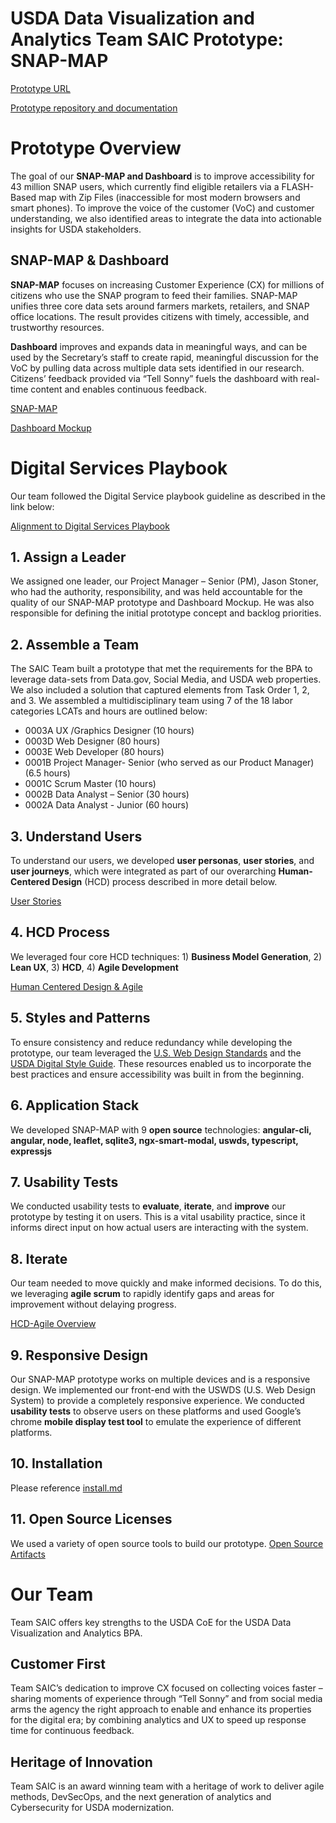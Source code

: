 # USDA Data Visualization and Analytics Team SAIC Prototype: SNAP-MAP

[Prototype URL](https://www.usdacoe.com)

[Prototype repository and documentation](https://github.com/metrostarsystem/usda-dva)

# Prototype Overview
The goal of our **SNAP-MAP and Dashboard** is to improve accessibility for 43 million SNAP users, which currently find eligible retailers via a FLASH-Based map with Zip Files (inaccessible for most modern browsers and smart phones). To improve the voice of the customer (VoC) and customer understanding, we also identified areas to integrate the data into actionable insights for USDA stakeholders.

## SNAP-MAP & Dashboard
**SNAP-MAP** focuses on increasing Customer Experience (CX) for millions of citizens who use the SNAP program to feed their families. SNAP-MAP unifies three core data sets around farmers markets, retailers, and SNAP office locations. The result provides citizens with timely, accessible, and trustworthy resources. 

**Dashboard** improves and expands data in meaningful ways, and can be used by the Secretary’s staff to create rapid, meaningful discussion for the VoC by pulling data across multiple data sets identified in our research. Citizens’ feedback provided via “Tell Sonny” fuels the dashboard with real-time content and enables continuous feedback.

[SNAP-MAP](https://www.usdacoe.com)

[Dashboard Mockup](https://www.usdacoe.com/assets/SNAP-dashboard.jpg)

# Digital Services Playbook

Our team followed the Digital Service playbook guideline as described in the link below:

[Alignment to Digital Services Playbook](https://github.com/metrostarsystem/usda-dva/blob/master/documentation/usds-playbook.md)

## 1. Assign a Leader
We assigned one leader, our Project Manager – Senior (PM), Jason Stoner, who had the authority, responsibility, and was held accountable for the quality of our SNAP-MAP prototype and Dashboard Mockup. He was also responsible for defining the initial prototype concept and backlog priorities.

## 2. Assemble a Team
The SAIC Team built a prototype that met the requirements for the BPA to leverage data-sets from Data.gov, Social Media, and USDA web properties. We also included a solution that captured elements from Task Order 1, 2, and 3. We assembled a multidisciplinary team using 7 of the 18 labor categories LCATs and hours are outlined below:
- 0003A UX /Graphics Designer (10 hours)
- 0003D Web Designer (80 hours)
- 0003E Web Developer (80 hours)
- 0001B Project Manager- Senior (who served as our Product Manager) (6.5 hours)
- 0001C Scrum Master (10 hours)
- 0002B Data Analyst – Senior (30 hours)
- 0002A Data Analyst - Junior (60 hours)

## 3.  Understand Users
To understand our users, we developed **user personas**, **user stories**, and **user journeys**, which were integrated as part of our overarching **Human-Centered Design** (HCD) process described in more detail below.

[User Stories](https://github.com/metrostarsystem/usda-dva/blob/master/documentation/user-stories.md)

## 4. HCD Process
We leveraged four core HCD techniques: 1) **Business Model Generation**, 2) **Lean UX**, 3) **HCD**, 4) **Agile Development**

[Human Centered Design & Agile](https://github.com/metrostarsystem/usda-dva/blob/master/documentation/hcd-agile.md)

## 5. Styles and Patterns
To ensure consistency and reduce redundancy while developing the prototype, our team leveraged the [U.S. Web Design Standards](https://designsystem.digital.gov/) and the [USDA Digital Style Guide](https://www.usda.gov/media/digital/digital-style-guide). These resources enabled us to incorporate the best practices and ensure accessibility was built in from the beginning.

## 6. Application Stack 
We developed SNAP-MAP with 9 **open source** technologies: **angular-cli, angular, node, leaflet, sqlite3, ngx-smart-modal, uswds, typescript, expressjs**

## 7. Usability Tests
We conducted usability tests to **evaluate**, **iterate**, and **improve** our prototype by testing it on users. This is a vital usability practice, since it informs direct input on how actual users are interacting with the system.

## 8.  Iterate
Our team needed to move quickly and make informed decisions. To do this, we leveraging **agile scrum** to rapidly identify gaps and areas for improvement without delaying progress.

[HCD-Agile Overview](https://github.com/metrostarsystem/usda-dva/blob/master/documentation/hcd-agile.md)

## 9. Responsive Design
Our SNAP-MAP prototype works on multiple devices and is a responsive design. We implemented our front-end with the USWDS (U.S. Web Design System) to provide a completely responsive experience. We conducted **usability tests** to observe users on these platforms and used Google’s chrome **mobile display test tool** to emulate the experience of different platforms.

## 10. Installation
Please reference [install.md](https://github.com/metrostarsystem/usda-dva/blob/master/documentation/install.md)

## 11. Open Source Licenses
We used a variety of open source tools to build our prototype. 
[Open Source Artifacts](https://github.com/metrostarsystem/usda-dva/blob/master/documentation/open-source.md)

# Our Team
Team SAIC offers key strengths to the USDA CoE for the USDA Data Visualization and Analytics BPA. 

## Customer First
Team SAIC’s dedication to improve CX focused on collecting voices faster – sharing moments of experience through “Tell Sonny” and from social media arms the agency the right approach to enable and enhance its properties for the digital era; by combining analytics and UX to speed up response time for continuous feedback. 

## Heritage of Innovation
Team SAIC is an award winning team with a heritage of work to deliver agile methods, DevSecOps, and the next generation of analytics and Cybersecurity for USDA modernization. 
